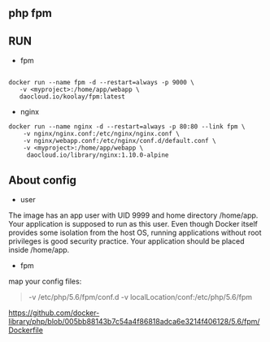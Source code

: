 php fpm
------

## RUN

- fpm
```

docker run --name fpm -d --restart=always -p 9000 \
   -v <myproject>:/home/app/webapp \
   daocloud.io/koolay/fpm:latest

```

- nginx

```
docker run --name nginx -d --restart=always -p 80:80 --link fpm \
    -v nginx/nginx.conf:/etc/nginx/nginx.conf \
    -v nginx/webapp.conf:/etc/nginx/conf.d/default.conf \
    -v <myproject>:/home/app/webapp \
     daocloud.io/library/nginx:1.10.0-alpine

```

## About config

- user

The image has an app user with UID 9999 and home directory /home/app. Your application is supposed to run as this user. Even though Docker itself provides some isolation from the host OS, running applications without root privileges is good security practice.
Your application should be placed inside /home/app.

- fpm

map your config files:  

> -v /etc/php/5.6/fpm/conf.d
> -v localLocation/conf:/etc/php/5.6/fpm

https://github.com/docker-library/php/blob/005bb88143b7c54a4f86818adca6e3214f406128/5.6/fpm/Dockerfile



